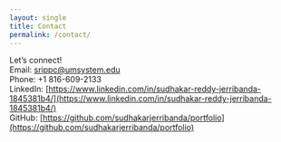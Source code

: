 ```yaml
---
layout: single
title: Contact
permalink: /contact/
---
```


Let’s connect!  
Email: srippc@umsystem.edu  
Phone: +1 816-609-2133  
LinkedIn: [https://www.linkedin.com/in/sudhakar-reddy-jerribanda-1845381b4/](https://www.linkedin.com/in/sudhakar-reddy-jerribanda-1845381b4/)  
GitHub: [https://github.com/sudhakarjerribanda/portfolio](https://github.com/sudhakarjerribanda/portfolio)  
